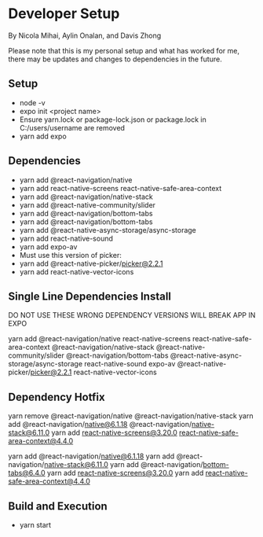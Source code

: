 # Developer Setup

By Nicola Mihai, Aylin Onalan, and Davis Zhong <br>

Please note that this is my personal setup and what has worked for me, there may be updates and changes to dependencies in the future.

## Setup
- node -v
- expo init &lt;project name&gt;
- Ensure yarn.lock or package-lock.json or package.lock in C:/users/username are removed
- yarn add expo

## Dependencies
- yarn add @react-navigation/native
- yarn add react-native-screens react-native-safe-area-context
- yarn add @react-navigation/native-stack
- yarn add @react-native-community/slider
- yarn add @react-navigation/bottom-tabs
- yarn add @react-navigation/bottom-tabs
- yarn add @react-native-async-storage/async-storage
- yarn add react-native-sound
- yarn add expo-av
- Must use this version of picker:
- yarn add @react-native-picker/picker@2.2.1
- yarn add react-native-vector-icons

## Single Line Dependencies Install

DO NOT USE THESE WRONG DEPENDENCY VERSIONS WILL BREAK APP IN EXPO

yarn add @react-navigation/native react-native-screens react-native-safe-area-context @react-navigation/native-stack @react-native-community/slider @react-navigation/bottom-tabs @react-native-async-storage/async-storage react-native-sound expo-av @react-native-picker/picker@2.2.1 react-native-vector-icons

## Dependency Hotfix
yarn remove @react-navigation/native @react-navigation/native-stack
yarn add @react-navigation/native@6.1.18 @react-navigation/native-stack@6.11.0
yarn add react-native-screens@3.20.0 react-native-safe-area-context@4.4.0

yarn add @react-navigation/native@6.1.18
yarn add @react-navigation/native-stack@6.11.0
yarn add @react-navigation/bottom-tabs@6.4.0
yarn add react-native-screens@3.20.0
yarn add react-native-safe-area-context@4.4.0


## Build and Execution
- yarn start
